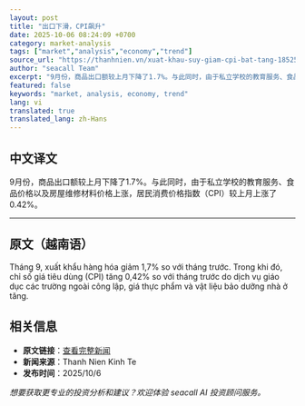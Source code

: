 ```yaml
---
layout: post
title: "出口下滑，CPI飙升"
date: 2025-10-06 08:24:09 +0700
category: market-analysis
tags: ["market","analysis","economy","trend"]
source_url: "https://thanhnien.vn/xuat-khau-suy-giam-cpi-bat-tang-185251006120919567.htm"
author: "seacall Team"
excerpt: "9月份，商品出口额较上月下降了1.7%。与此同时，由于私立学校的教育服务、食品价格以及房屋维修材料价格上涨，居民消费价格指数（CPI）较上月上涨了0.42%。..."
featured: false
keywords: "market, analysis, economy, trend"
lang: vi
translated: true
translated_lang: zh-Hans
---
```


## 中文译文

9月份，商品出口额较上月下降了1.7%。与此同时，由于私立学校的教育服务、食品价格以及房屋维修材料价格上涨，居民消费价格指数（CPI）较上月上涨了0.42%。

---

## 原文（越南语）

Th&aacute;ng 9, xuất khẩu h&agrave;ng h&oacute;a giảm 1,7% so với th&aacute;ng trước. Trong khi đ&oacute;, chỉ số gi&aacute; ti&ecirc;u d&ugrave;ng (CPI) tăng 0,42% so với th&aacute;ng trước do dịch vụ gi&aacute;o dục c&aacute;c trường ngo&agrave;i c&ocirc;ng lập, gi&aacute; thực phẩm v&agrave; vật liệu bảo dưỡng nh&agrave; ở tăng.

## 相关信息

- **原文链接**：[查看完整新闻](https://thanhnien.vn/xuat-khau-suy-giam-cpi-bat-tang-185251006120919567.htm)
- **新闻来源**：Thanh Nien Kinh Te
- **发布时间**：2025/10/6

*想要获取更专业的投资分析和建议？欢迎体验 seacall AI 投资顾问服务。*